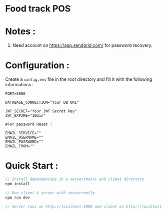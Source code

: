 # Food track POS
# Notes :
1. Need account on https://app.sendgrid.com/ for password recovery.


# Configuration :
Create a ```config.env``` file in the root directory and fill it with the following informations :

```
PORT=5000

DATABASE_CONNECTION="Your DB URI"

JWT_SECRET="Your JWT Secret key"
JWT_EXPIRE="10min"

#For password Reset :

EMAIL_SERVICE=""
EMAIL_USERNAME=""
EMAIL_PASSWORD=""
EMAIL_FROM=""
```

# Quick Start :
```Javascript
// Install dependencies in a server(main) and client directory
npm install

// Run client & server with concurrently
npm run dev

// Server runs on http://localhost:5000 and client on http://localhost:3000
```
